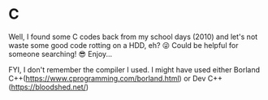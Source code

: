# C
Well, I found some C codes back from my school days (2010) and let's not waste some good code rotting on a HDD, eh? 😜 Could be helpful for someone searching! 😎 Enjoy...

FYI, I don't remember the compiler I used. I might have used either Borland C++(https://www.cprogramming.com/borland.html) or Dev C++ (https://bloodshed.net/)